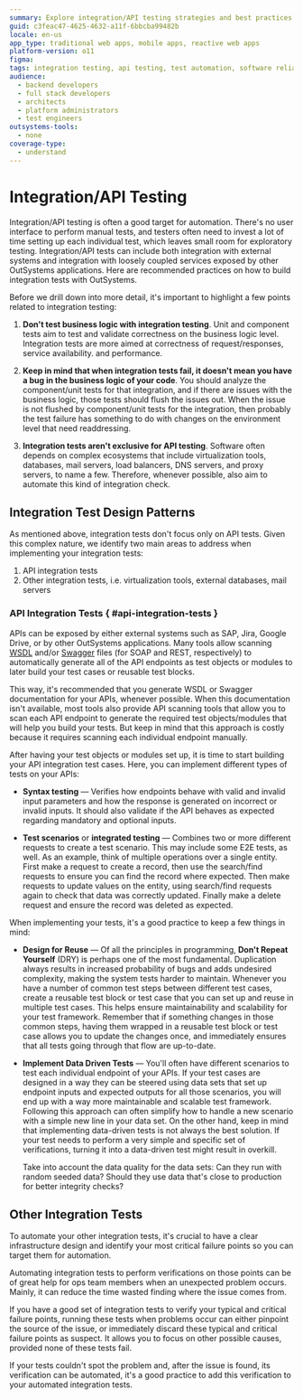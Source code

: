 ```yaml
---
summary: Explore integration/API testing strategies and best practices using OutSystems 11 (O11) for enhanced software performance and reliability.
guid: c3feac47-4625-4632-a11f-6bbcba99482b
locale: en-us
app_type: traditional web apps, mobile apps, reactive web apps
platform-version: o11
figma:
tags: integration testing, api testing, test automation, software reliability, software performance
audience:
  - backend developers
  - full stack developers
  - architects
  - platform administrators
  - test engineers
outsystems-tools:
  - none
coverage-type:
  - understand
---
```


# Integration/API Testing

Integration/API testing is often a good target for automation. There's no user interface to perform manual tests, and testers often need to invest a lot of time setting up each individual test, which leaves small room for exploratory testing. Integration/API tests can include both integration with external systems and integration with loosely coupled services exposed by other OutSystems applications. Here are recommended practices on how to build integration tests with OutSystems.

Before we drill down into more detail, it's important to highlight a few points related to integration testing:

1. **Don't test business logic with integration testing**. Unit and component tests aim to test and validate correctness on the business logic level. Integration tests are more aimed at correctness of request/responses, service availability. and performance.

1. **Keep in mind that when integration tests fail, it doesn't mean you have a bug in the business logic of your code**. You should analyze the component/unit tests for that integration, and if there are issues with the business logic, those tests should flush the issues out. When the issue is not flushed by component/unit tests for the integration, then probably the test failure has something to do with changes on the environment level that need readdressing.

1. **Integration tests aren't exclusive for API testing**. Software often depends on complex ecosystems that include virtualization tools, databases, mail servers, load balancers, DNS servers, and proxy servers, to name a few. Therefore, whenever possible, also aim to automate this kind of integration check.

## Integration Test Design Patterns

As mentioned above, integration tests don't focus only on API tests. Given this complex nature, we identify two main areas to address when implementing your integration tests:

1. API integration tests
1. Other integration tests, i.e. virtualization tools, external databases, mail servers

### API Integration Tests { #api-integration-tests }

APIs can be exposed by either external systems such as SAP, Jira, Google Drive, or by other OutSystems applications. Many tools allow scanning [WSDL](https://www.w3.org/TR/2001/NOTE-wsdl-20010315) and/or [Swagger](https://swagger.io/docs/specification/about/) files (for SOAP and REST, respectively) to automatically generate all of the API endpoints as test objects or modules to later build your test cases or reusable test blocks.

This way, it's recommended that you generate WSDL or Swagger documentation for your APIs, whenever possible. When this documentation isn't available, most tools also provide API scanning tools that allow you to scan each API endpoint to generate the required test objects/modules that will help you build your tests. But keep in mind that this approach is costly because it requires scanning each individual endpoint manually.

After having your test objects or modules set up, it is time to start building your API integration test cases. Here, you can implement different types of tests on your APIs:

* **Syntax testing** — Verifies how endpoints behave with valid and invalid input parameters and how the response is generated on incorrect or invalid inputs. It should also validate if the API behaves as expected regarding mandatory and optional inputs.

* **Test scenarios** or **integrated testing** — Combines two or more different requests to create a test scenario. This may include some E2E tests, as well. As an example, think of multiple operations over a single entity. First make a request to create a record, then use the search/find requests to ensure you can find the record where expected. Then make requests to update values on the entity, using search/find requests again to check that data was correctly updated. Finally make a delete request and ensure the record was deleted as expected.

When implementing your tests, it's a good practice to keep a few things in mind:

* **Design for Reuse** — Of all the principles in programming, **Don't Repeat Yourself** (DRY) is perhaps one of the most fundamental. Duplication always results in increased probability of bugs and adds undesired complexity, making the system tests harder to maintain. Whenever you have a number of common test steps between different test cases, create a reusable test block or test case that you can set up and reuse in multiple test cases. This helps  ensure maintainability and scalability for your test framework. Remember that if something changes in those common steps, having them wrapped in a reusable test block or test case allows you to update the changes once, and immediately ensures that all tests going through that flow are up-to-date.

* **Implement Data Driven Tests** — You'll often have different scenarios to test each individual endpoint of your APIs. If your test cases are designed in a way they can be steered using data sets that set up endpoint inputs and expected outputs for all those scenarios, you will end up with a way more maintainable and scalable test framework. Following this approach can often simplify how to handle a new scenario with a simple new line in your data set. On the other hand, keep in mind that implementing data-driven tests is not always the best solution. If your test needs to perform a very simple and specific set of verifications, turning it into a data-driven test might result in overkill.

    Take into account the data quality for the data sets: Can they run with random seeded data? Should they use data that's close to production for better integrity checks?

## Other Integration Tests

To automate your other integration tests, it's crucial to have a clear infrastructure design and identify your most critical failure points so you can target them for automation.

Automating integration tests to perform verifications on those points can be of great help for ops team members when an unexpected problem occurs. Mainly, it can reduce the time wasted finding where the issue comes from.

If you have a good set of integration tests to verify your typical and critical failure points, running these tests when problems occur can either pinpoint the source of the issue, or immediately discard these typical and critical failure points as suspect. It allows you to focus on other possible causes, provided none of these tests fail.

If your tests couldn't spot the problem and, after the issue is found, its verification can be automated, it's a good practice to add this verification to your automated integration tests.
